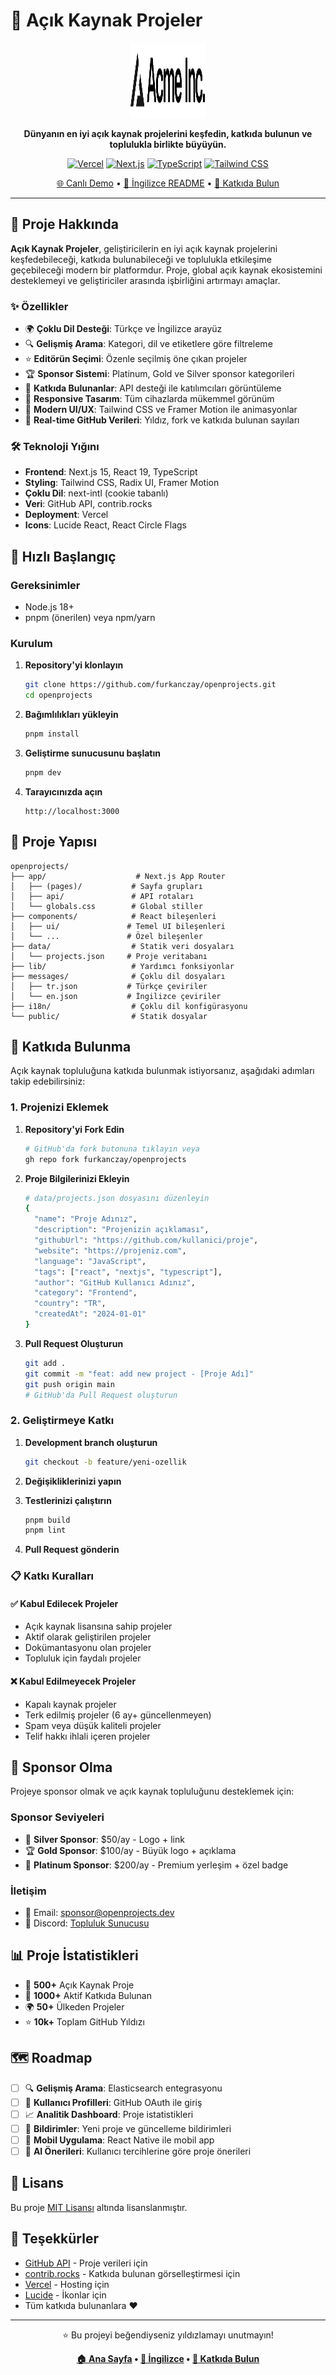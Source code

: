 # 🚀 Açık Kaynak Projeler

<div align="center">
  <img src="../public/placeholder-logo.svg" alt="Open Source Projects" width="120" height="120" />
  
  **Dünyanın en iyi açık kaynak projelerini keşfedin, katkıda bulunun ve toplulukla birlikte büyüyün.**

[![Vercel](https://img.shields.io/badge/Vercel-000000?style=for-the-badge&logo=vercel&logoColor=white)](https://vercel.com)
[![Next.js](https://img.shields.io/badge/Next.js-000000?style=for-the-badge&logo=nextdotjs&logoColor=white)](https://nextjs.org)
[![TypeScript](https://img.shields.io/badge/TypeScript-007ACC?style=for-the-badge&logo=typescript&logoColor=white)](https://typescriptlang.org)
[![Tailwind CSS](https://img.shields.io/badge/Tailwind_CSS-38B2AC?style=for-the-badge&logo=tailwind-css&logoColor=white)](https://tailwindcss.com)

[🌐 Canlı Demo](https://openprojects.dev) • [📝 İngilizce README](./README_EN.md) • [🤝 Katkıda Bulun](#katkıda-bulunma)

</div>

---

## 📖 Proje Hakkında

**Açık Kaynak Projeler**, geliştiricilerin en iyi açık kaynak projelerini keşfedebileceği, katkıda bulunabileceği ve toplulukla etkileşime geçebileceği modern bir platformdur. Proje, global açık kaynak ekosistemini desteklemeyi ve geliştiriciler arasında işbirliğini artırmayı amaçlar.

### ✨ Özellikler

- 🌍 **Çoklu Dil Desteği**: Türkçe ve İngilizce arayüz
- 🔍 **Gelişmiş Arama**: Kategori, dil ve etiketlere göre filtreleme
- ⭐ **Editörün Seçimi**: Özenle seçilmiş öne çıkan projeler
- 🏆 **Sponsor Sistemi**: Platinum, Gold ve Silver sponsor kategorileri
- 👥 **Katkıda Bulunanlar**: API desteği ile katılımcıları görüntüleme
- 📱 **Responsive Tasarım**: Tüm cihazlarda mükemmel görünüm
- 🎨 **Modern UI/UX**: Tailwind CSS ve Framer Motion ile animasyonlar
- 🔄 **Real-time GitHub Verileri**: Yıldız, fork ve katkıda bulunan sayıları

### 🛠️ Teknoloji Yığını

- **Frontend**: Next.js 15, React 19, TypeScript
- **Styling**: Tailwind CSS, Radix UI, Framer Motion
- **Çoklu Dil**: next-intl (cookie tabanlı)
- **Veri**: GitHub API, contrib.rocks
- **Deployment**: Vercel
- **Icons**: Lucide React, React Circle Flags

## 🚀 Hızlı Başlangıç

### Gereksinimler

- Node.js 18+
- pnpm (önerilen) veya npm/yarn

### Kurulum

1. **Repository'yi klonlayın**

   ```bash
   git clone https://github.com/furkanczay/openprojects.git
   cd openprojects
   ```

2. **Bağımlılıkları yükleyin**

   ```bash
   pnpm install
   ```

3. **Geliştirme sunucusunu başlatın**

   ```bash
   pnpm dev
   ```

4. **Tarayıcınızda açın**
   ```
   http://localhost:3000
   ```

## 📂 Proje Yapısı

```
openprojects/
├── app/                    # Next.js App Router
│   ├── (pages)/           # Sayfa grupları
│   ├── api/               # API rotaları
│   └── globals.css        # Global stiller
├── components/            # React bileşenleri
│   ├── ui/               # Temel UI bileşenleri
│   └── ...               # Özel bileşenler
├── data/                  # Statik veri dosyaları
│   └── projects.json     # Proje veritabanı
├── lib/                   # Yardımcı fonksiyonlar
├── messages/              # Çoklu dil dosyaları
│   ├── tr.json           # Türkçe çeviriler
│   └── en.json           # İngilizce çeviriler
├── i18n/                  # Çoklu dil konfigürasyonu
└── public/                # Statik dosyalar
```

## 🤝 Katkıda Bulunma

Açık kaynak topluluğuna katkıda bulunmak istiyorsanız, aşağıdaki adımları takip edebilirsiniz:

### 1. Projenizi Eklemek

1. **Repository'yi Fork Edin**

   ```bash
   # GitHub'da fork butonuna tıklayın veya
   gh repo fork furkanczay/openprojects
   ```

2. **Proje Bilgilerinizi Ekleyin**

   ```bash
   # data/projects.json dosyasını düzenleyin
   {
     "name": "Proje Adınız",
     "description": "Projenizin açıklaması",
     "githubUrl": "https://github.com/kullanici/proje",
     "website": "https://projeniz.com",
     "language": "JavaScript",
     "tags": ["react", "nextjs", "typescript"],
     "author": "GitHub Kullanıcı Adınız",
     "category": "Frontend",
     "country": "TR",
     "createdAt": "2024-01-01"
   }
   ```

3. **Pull Request Oluşturun**
   ```bash
   git add .
   git commit -m "feat: add new project - [Proje Adı]"
   git push origin main
   # GitHub'da Pull Request oluşturun
   ```

### 2. Geliştirmeye Katkı

1. **Development branch oluşturun**

   ```bash
   git checkout -b feature/yeni-ozellik
   ```

2. **Değişikliklerinizi yapın**
3. **Testlerinizi çalıştırın**

   ```bash
   pnpm build
   pnpm lint
   ```

4. **Pull Request gönderin**

### 📋 Katkı Kuralları

#### ✅ Kabul Edilecek Projeler

- Açık kaynak lisansına sahip projeler
- Aktif olarak geliştirilen projeler
- Dokümantasyonu olan projeler
- Topluluk için faydalı projeler

#### ❌ Kabul Edilmeyecek Projeler

- Kapalı kaynak projeler
- Terk edilmiş projeler (6 ay+ güncellenmeyen)
- Spam veya düşük kaliteli projeler
- Telif hakkı ihlali içeren projeler

## 💎 Sponsor Olma

Projeye sponsor olmak ve açık kaynak topluluğunu desteklemek için:

### Sponsor Seviyeleri

- 🔹 **Silver Sponsor**: $50/ay - Logo + link
- 🏆 **Gold Sponsor**: $100/ay - Büyük logo + açıklama
- 💎 **Platinum Sponsor**: $200/ay - Premium yerleşim + özel badge

### İletişim

- 📧 Email: sponsor@openprojects.dev
- 💬 Discord: [Topluluk Sunucusu](https://discord.gg/openprojects)

## 📊 Proje İstatistikleri

- 🎯 **500+** Açık Kaynak Proje
- 👥 **1000+** Aktif Katkıda Bulunan
- 🌍 **50+** Ülkeden Projeler
- ⭐ **10k+** Toplam GitHub Yıldızı

## 🗺️ Roadmap

- [ ] 🔍 **Gelişmiş Arama**: Elasticsearch entegrasyonu
- [ ] 👤 **Kullanıcı Profilleri**: GitHub OAuth ile giriş
- [ ] 📈 **Analitik Dashboard**: Proje istatistikleri
- [ ] 🔔 **Bildirimler**: Yeni proje ve güncelleme bildirimleri
- [ ] 📱 **Mobil Uygulama**: React Native ile mobil app
- [ ] 🤖 **AI Önerileri**: Kullanıcı tercihlerine göre proje önerileri

## 📄 Lisans

Bu proje [MIT Lisansı](../LICENSE) altında lisanslanmıştır.

## 🙏 Teşekkürler

- [GitHub API](https://docs.github.com/en/rest) - Proje verileri için
- [contrib.rocks](https://contrib.rocks) - Katkıda bulunan görselleştirmesi için
- [Vercel](https://vercel.com) - Hosting için
- [Lucide](https://lucide.dev) - İkonlar için
- Tüm katkıda bulunanlara ❤️

---

<div align="center">
  <p>⭐ Bu projeyi beğendiyseniz yıldızlamayı unutmayın!</p>
  
  **[🏠 Ana Sayfa](https://openprojects.dev) • [📝 İngilizce](./README_EN.md) • [🤝 Katkıda Bulun](https://github.com/furkanczay/openprojects/blob/master/CONTRIBUTING.md)**
</div>
